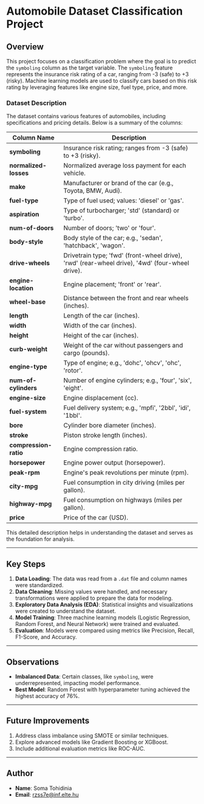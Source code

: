 # Automobile Dataset Classification Project

## Overview
This project focuses on a classification problem where the goal is to predict the `symboling` column as the target variable. The `symboling` feature represents the insurance risk rating of a car, ranging from -3 (safe) to +3 (risky). Machine learning models are used to classify cars based on this risk rating by leveraging features like engine size, fuel type, price, and more.

### Dataset Description
The dataset contains various features of automobiles, including specifications and pricing details. Below is a summary of the columns:

| Column Name          | Description                                                                 |
|----------------------|-----------------------------------------------------------------------------|
| **symboling**        | Insurance risk rating; ranges from -3 (safe) to +3 (risky).               |
| **normalized-losses**| Normalized average loss payment for each vehicle.                         |
| **make**             | Manufacturer or brand of the car (e.g., Toyota, BMW, Audi).              |
| **fuel-type**        | Type of fuel used; values: 'diesel' or 'gas'.                             |
| **aspiration**       | Type of turbocharger; 'std' (standard) or 'turbo'.                       |
| **num-of-doors**     | Number of doors; 'two' or 'four'.                                         |
| **body-style**       | Body style of the car; e.g., 'sedan', 'hatchback', 'wagon'.               |
| **drive-wheels**     | Drivetrain type; 'fwd' (front-wheel drive), 'rwd' (rear-wheel drive), '4wd' (four-wheel drive). |
| **engine-location**  | Engine placement; 'front' or 'rear'.                                      |
| **wheel-base**       | Distance between the front and rear wheels (inches).                     |
| **length**           | Length of the car (inches).                                               |
| **width**            | Width of the car (inches).                                                |
| **height**           | Height of the car (inches).                                               |
| **curb-weight**      | Weight of the car without passengers and cargo (pounds).                 |
| **engine-type**      | Type of engine; e.g., 'dohc', 'ohcv', 'ohc', 'rotor'.                    |
| **num-of-cylinders** | Number of engine cylinders; e.g., 'four', 'six', 'eight'.                |
| **engine-size**      | Engine displacement (cc).                                                 |
| **fuel-system**      | Fuel delivery system; e.g., 'mpfi', '2bbl', 'idi', '1bbl'.               |
| **bore**             | Cylinder bore diameter (inches).                                          |
| **stroke**           | Piston stroke length (inches).                                            |
| **compression-ratio**| Engine compression ratio.                                                 |
| **horsepower**       | Engine power output (horsepower).                                         |
| **peak-rpm**         | Engine's peak revolutions per minute (rpm).                              |
| **city-mpg**         | Fuel consumption in city driving (miles per gallon).                     |
| **highway-mpg**      | Fuel consumption on highways (miles per gallon).                         |
| **price**            | Price of the car (USD).                                                  |

This detailed description helps in understanding the dataset and serves as the foundation for analysis.

---

## Key Steps
1. **Data Loading**: The data was read from a `.dat` file and column names were standardized.
2. **Data Cleaning**: Missing values were handled, and necessary transformations were applied to prepare the data for modeling.
3. **Exploratory Data Analysis (EDA)**: Statistical insights and visualizations were created to understand the dataset.
4. **Model Training**: Three machine learning models (Logistic Regression, Random Forest, and Neural Network) were trained and evaluated.
5. **Evaluation**: Models were compared using metrics like Precision, Recall, F1-Score, and Accuracy.

---

## Observations
- **Imbalanced Data**: Certain classes, like `symboling`, were underrepresented, impacting model performance.
- **Best Model**: Random Forest with hyperparameter tuning achieved the highest accuracy of 76%.

---

## Future Improvements
1. Address class imbalance using SMOTE or similar techniques.
2. Explore advanced models like Gradient Boosting or XGBoost.
3. Include additional evaluation metrics like ROC-AUC.

---

## Author
- **Name**: Soma Tohidinia
- **Email**: rzss7e@inf.elte.hu

